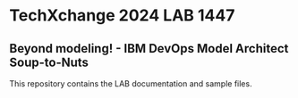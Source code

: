 # TechXchange 2024 LAB 1447

## Beyond modeling! - IBM DevOps Model Architect Soup-to-Nuts

This repository contains the LAB documentation and sample files.

